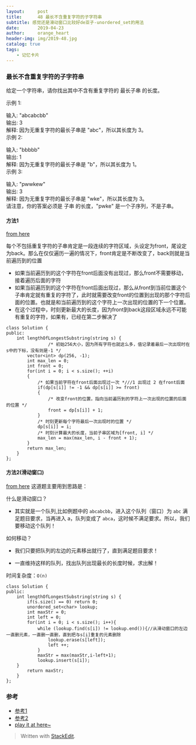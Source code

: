 ```yaml
---
layout:     post
title:      48 最长不含重复字符的子字符串
subtitle: 感觉还是滑动窗口比较好de亚子-unordered_set的用法
date:       2019-04-23
author:     orange_heart
header-img: img/2019-48.jpg
catalog: true
tags:
    - 记忆卡片
---
```


###   最长不含重复字符的子字符串

给定一个字符串，请你找出其中不含有重复字符的 最长子串 的长度。

示例 1:

输入: "abcabcbb"  
输出: 3   
解释: 因为无重复字符的最长子串是 "abc"，所以其长度为 3。  
示例 2:  

输入: "bbbbb"  
输出: 1  
解释: 因为无重复字符的最长子串是 "b"，所以其长度为 1。  
示例 3:  

输入: "pwwkew"   
输出: 3  
解释: 因为无重复字符的最长子串是 "wke"，所以其长度为 3。  
     请注意，你的答案必须是 子串 的长度，"pwke" 是一个子序列，不是子串。  


####  方法1
[from here ](https://blog.csdn.net/sinat_35261315/article/details/78241863)

每个不包括重复字符的子串肯定是一段连续的字符区域，头设定为front，尾设定为back。那么在仅仅遍历一遍的情况下，front肯定是不断改变了，back则就是当前遍历到的位置

- 如果当前遍历到的这个字符在front后面没有出现过，那么front不需要移动，接着遍历后面的字符
- 如果当前遍历到的这个字符在front后面出现过，那么从front到当前位置这个子串肯定就有重复的字符了，此时就需要改变front的位置到出现的那个字符后面的位置。也就是和当前遍历到的这个字符上一次出现的位置的下一个位置。
- 在这个过程中，时刻更新最大的长度，因为front到back这段区域永远不可能有重复的字符，如果有，已经在第二步解决了

```objk
class Solution {
public:
    int lengthOfLongestSubstring(string s) {
                /* 初始256大小，因为所有字符也就这么多，值记录着最后一次出现时在s中的下标，没有则是-1 */
        vector<int> dp(256, -1);
        int max_len = 0;
        int front = 0;
        for(int i = 0; i < s.size(); ++i)
        {
            /* 如果当前字符在front后面出现过一次 *///1 出现过 2 在front后面
            if(dp[s[i]] != -1 && dp[s[i]] >= front)
            {
                /* 改变front的位置，指向当前遍历到的字符上一次出现的位置的后面的位置 */
                front = dp[s[i]] + 1;
            }
            /* 时刻更新每个字符最后一次出现时的位置 */
            dp[s[i]] = i;
            /* 时刻计算最大的长度，当前子串区域为[front, i] */
            max_len = max(max_len, i - front + 1);
        }
        return max_len;
    }
};
```

#### 方法2(滑动窗口)
[from here](https://leetcode-cn.com/problems/two-sum/solution/hua-dong-chuang-kou-by-powcai/)
这道题主要用到思路是：

什么是滑动窗口？

- 其实就是一个队列,比如例题中的 `abcabcbb`，进入这个队列（窗口）为 `abc` 满足题目要求，当再进入 a，队列变成了 `abca`，这时候不满足要求。所以，我们要移动这个队列！

如何移动？

- 我们只要把队列的左边的元素移出就行了，直到满足题目要求！

- 一直维持这样的队列，找出队列出现最长的长度时候，求出解！

时间复杂度：`O(n)`



```objk
class Solution {
public:
    int lengthOfLongestSubstring(string s) {
        if(s.size() == 0) return 0;
        unordered_set<char> lookup;
        int maxStr = 0;
        int left = 0;
        for(int i = 0; i < s.size(); i++){
            while (lookup.find(s[i]) != lookup.end()){//从滑动窗口的左边一直删元素，一直删一直删，直到把与s[i]重复的元素删除
                lookup.erase(s[left]);
                left ++;
            }
            maxStr = max(maxStr,i-left+1);
            lookup.insert(s[i]);
    }
        return maxStr; 
    }
};
```

### 参考

- [参考1](https://github.com/zhedahht/CodingInterviewChinese2)
- [参考2](https://github.com/gatieme/CodingInterviews)
- [play it at here~](https://leetcode-cn.com/problems/longest-substring-without-repeating-characters/submissions/)



> Written with [StackEdit](https://stackedit.io/).

<head>
    <script src="https://cdn.mathjax.org/mathjax/latest/MathJax.js?config=TeX-AMS-MML_HTMLorMML" type="text/javascript"></script>
    <script type="text/x-mathjax-config">
        MathJax.Hub.Config({
            tex2jax: {
            skipTags: ['script', 'noscript', 'style', 'textarea', 'pre'],
            inlineMath: [['$','$']]
            }
        });
    </script>
</head>
<!--stackedit_data:
eyJoaXN0b3J5IjpbLTE3OTcyNTA1MDQsLTExMDYyNDYxMDEsMz
AyMjk5MzU5LC01MzM1MTAxMzksMTgwODA0MjM5OSwtMTcyODI0
NTkxNywtNzM0MjI4MTE2XX0=
-->